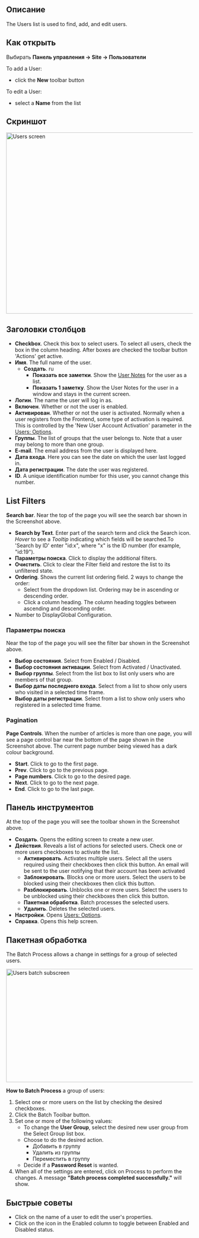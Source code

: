 <!-- Filename: Help4.x:Users / Display title: Пользователи -->

## Описание

The Users list is used to find, add, and edit users.

## Как открыть
Выбирать **Панель управления → Site → Пользователи**

To add a User:

- click the **New** toolbar button

To edit a User:

- select a **Name** from the list

## Скриншот

<img
src="https://docs.joomla.org/images/thumb/6/6f/Help-4x-Users-screen-ru.png/800px-Help-4x-Users-screen-ru.png"
decoding="async"
srcset="https://docs.joomla.org/images/thumb/6/6f/Help-4x-Users-screen-ru.png/1200px-Help-4x-Users-screen-ru.png 1.5x, https://docs.joomla.org/images/thumb/6/6f/Help-4x-Users-screen-ru.png/1600px-Help-4x-Users-screen-ru.png 2x"
data-file-width="2453" data-file-height="1500" width="800" height="489"
alt="Users screen" />

## Заголовки столбцов

- **Checkbox**. Check this box to select users. To select all users,
  check the box in the column heading. After boxes are checked the
  toolbar button 'Actions' get active.
- **Имя**. The full name of the user.
  - **Создать**. ru
    - **Показать все заметки**. Show the
      <a href="https://docs.joomla.org/Help4.x:User_Notes/ru" class="new"
      title="Special:MyLanguage/Help4.x:User Notes/ru (page does not exist)">User
      Notes</a> for the user as a list.
    - **Показать 1 заметку**. Show the User Notes for the user in a
      window and stays in the current screen.
- **Логин**. The name the user will log in as.
- **Включен**. Whether or not the user is enabled.
- **Активирован**. Whether or not the user is activated. Normally when a
  user registers from the Frontend, some type of activation is required.
  This is controlled by the 'New User Account Activation' parameter in
  the
  <a href="https://docs.joomla.org/Help4.x:Users:_Options/ru" class="new"
  title="Special:MyLanguage/Help4.x:Users: Options/ru (page does not exist)">Users:
  Options</a>.
- **Группы**. The list of groups that the user belongs to. Note that a
  user may belong to more than one group.
- **E-mail**. The email address from the user is displayed here.
- **Дата входа**. Here you can see the date on which the user last
  logged in.
- **Дата регистрации**. The date the user was registered.
- **ID**. A unique identification number for this user, you cannot
  change this number.

## List Filters

**Search bar**. Near the top of the page you will see the search bar
shown in the Screenshot above.

- **Search by Text**. Enter part of the search term and click the Search
  icon. *Hover* to see a *Tooltip* indicating which fields will be
  searched.To 'Search by ID' enter "id:x", where "x" is the ID number
  (for example, "id:19").
- **Параметры поиска**. Click to display the additional filters.
- **Очистить**. Click to clear the Filter field and restore the list to
  its unfiltered state.
- **Ordering**. Shows the current list ordering field. 2 ways to change
  the order:
  - Select from the dropdown list. Ordering may be in ascending or
    descending order.
  - Click a column heading. The column heading toggles between ascending
    and descending order.
- Number to DisplayGlobal Configuration.

### Параметры поиска

Near the top of the page you will see the filter bar shown in the
Screenshot above.

- **Выбор состояния**. Select from Enabled / Disabled.
- **Выбор состояния активации**. Select from Activated / Unactivated.
- **Выбор группы**. Select from the list box to list only users who are
  members of that group.
- **Выбор даты последнего входа**. Select from a list to show only users
  who visited in a selected time frame.
- **Выбор даты регистрации**. Select from a list to show only users who
  registered in a selected time frame.

### Pagination

**Page Controls**. When the number of articles is more than one page,
you will see a page control bar near the bottom of the page shown in the
Screenshot above. The current page number being viewed
has a dark colour background.

- **Start**. Click to go to the first page.
- **Prev**. Click to go to the previous page.
- **Page numbers**. Click to go to the desired page.
- **Next**. Click to go to the next page.
- **End**. Click to go to the last page.

## Панель инструментов

At the top of the page you will see the toolbar shown in the
Screenshot above.

- **Создать**. Opens the editing screen to create a new user.
- **Действия**. Reveals a list of actions for selected users. Check one
  or more users checkboxes to activate the list.
  - **Активировать**. Activates multiple users. Select all the users
    required using their checkboxes then click this button. An email
    will be sent to the user notifying that their account has been
    activated
  - **Заблокировать**. Blocks one or more users. Select the users to be
    blocked using their checkboxes then click this button.
  - **Разблокировать**. Unblocks one or more users. Select the users to
    be unblocked using their checkboxes then click this button.
  - **Пакетная обработка**. Batch processes the selected users.
  - **Удалить**. Deletes the selected users.
- **Настройки**. Opens
  <a href="https://docs.joomla.org/Help4.x:Users:_Options/ru" class="new"
  title="Special:MyLanguage/Help4.x:Users: Options/ru (page does not exist)">Users:
  Options</a>.
- **Справка**. Opens this help screen.

## Пакетная обработка

The Batch Process allows a change in settings for a group of selected
users.

<img
src="https://docs.joomla.org/images/thumb/f/f1/Help-4x-Users-batch-subscreen-ru.png/600px-Help-4x-Users-batch-subscreen-ru.png"
decoding="async"
srcset="https://docs.joomla.org/images/thumb/f/f1/Help-4x-Users-batch-subscreen-ru.png/900px-Help-4x-Users-batch-subscreen-ru.png 1.5x, https://docs.joomla.org/images/thumb/f/f1/Help-4x-Users-batch-subscreen-ru.png/1200px-Help-4x-Users-batch-subscreen-ru.png 2x"
data-file-width="1598" data-file-height="814" width="600" height="306"
alt="Users batch subscreen" />

**How to Batch Process** a group of users:

1.  Select one or more users on the list by checking the desired
    checkboxes.
2.  Click the Batch Toolbar button.
3.  Set one or more of the following values:
    - To change the **User Group**, select the desired new user group
      from the Select Group list box.
    - Choose to do the desired action.
      - Добавить в группу
      - Удалить из группы
      - Переместить в группу
    - Decide if a **Password Reset** is wanted.
4.  When all of the settings are entered, click on Process to perform
    the changes. A message **"Batch process completed successfully."**
    will show.

## Быстрые советы

- Click on the name of a user to edit the user's properties.
- Click on the icon in the Enabled column to toggle between Enabled and
  Disabled status.
